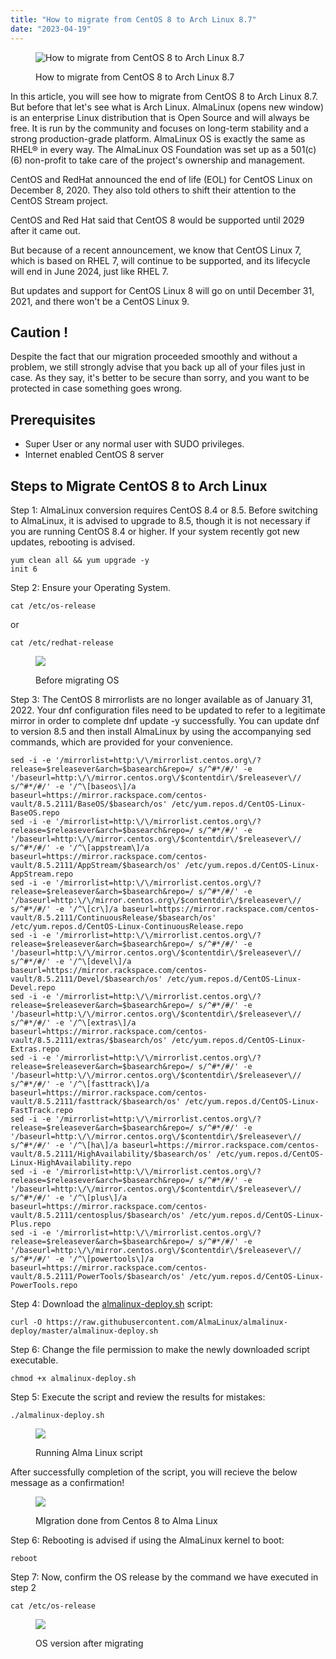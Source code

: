 ```yaml
---
title: "How to migrate from CentOS 8 to Arch Linux 8.7"
date: "2023-04-19"
---
```


<figure>

![How to migrate from CentOS 8 to Arch Linux 8.7](images/how-to-upgrade-from-CentOS-8-to-Arch-Linux.png)

<figcaption>

How to migrate from CentOS 8 to Arch Linux 8.7

</figcaption>

</figure>

In this article, you will see how to migrate from CentOS 8 to Arch Linux 8.7. But before that let's see what is Arch Linux. AlmaLinux (opens new window) is an enterprise Linux distribution that is Open Source and will always be free. It is run by the community and focuses on long-term stability and a strong production-grade platform. AlmaLinux OS is exactly the same as RHEL® in every way. The AlmaLinux OS Foundation was set up as a 501(c)(6) non-profit to take care of the project's ownership and management.

CentOS and RedHat announced the end of life (EOL) for CentOS Linux on December 8, 2020. They also told others to shift their attention to the CentOS Stream project.

CentOS and Red Hat said that CentOS 8 would be supported until 2029 after it came out.

But because of a recent announcement, we know that CentOS Linux 7, which is based on RHEL 7, will continue to be supported, and its lifecycle will end in June 2024, just like RHEL 7.

But updates and support for CentOS Linux 8 will go on until December 31, 2021, and there won't be a CentOS Linux 9.

## Caution !

Despite the fact that our migration proceeded smoothly and without a problem, we still strongly advise that you back up all of your files just in case. As they say, it's better to be secure than sorry, and you want to be protected in case something goes wrong.

## Prerequisites

- Super User or any normal user with SUDO privileges.
- Internet enabled CentOS 8 server

## Steps to Migrate CentOS 8 to Arch Linux

Step 1: AlmaLinux conversion requires CentOS 8.4 or 8.5. Before switching to AlmaLinux, it is advised to upgrade to 8.5, though it is not necessary if you are running CentOS 8.4 or higher. If your system recently got new updates, rebooting is advised.

```
yum clean all && yum upgrade -y
init 6
```
Step 2: Ensure your Operating System.

```
cat /etc/os-release
```
or 

```
cat /etc/redhat-release
```
<figure>

![](images/image-913.png)

<figcaption>

Before migrating OS

</figcaption>

</figure>

Step 3: The CentOS 8 mirrorlists are no longer available as of January 31, 2022. Your dnf configuration files need to be updated to refer to a legitimate mirror in order to complete dnf update -y successfully. You can update dnf to version 8.5 and then install AlmaLinux by using the accompanying sed commands, which are provided for your convenience.

```
sed -i -e '/mirrorlist=http:\/\/mirrorlist.centos.org\/?release=$releasever&arch=$basearch&repo=/ s/^#*/#/' -e '/baseurl=http:\/\/mirror.centos.org\/$contentdir\/$releasever\// s/^#*/#/' -e '/^\[baseos\]/a baseurl=https://mirror.rackspace.com/centos-vault/8.5.2111/BaseOS/$basearch/os' /etc/yum.repos.d/CentOS-Linux-BaseOS.repo
sed -i -e '/mirrorlist=http:\/\/mirrorlist.centos.org\/?release=$releasever&arch=$basearch&repo=/ s/^#*/#/' -e '/baseurl=http:\/\/mirror.centos.org\/$contentdir\/$releasever\// s/^#*/#/' -e '/^\[appstream\]/a baseurl=https://mirror.rackspace.com/centos-vault/8.5.2111/AppStream/$basearch/os' /etc/yum.repos.d/CentOS-Linux-AppStream.repo
sed -i -e '/mirrorlist=http:\/\/mirrorlist.centos.org\/?release=$releasever&arch=$basearch&repo=/ s/^#*/#/' -e '/baseurl=http:\/\/mirror.centos.org\/$contentdir\/$releasever\// s/^#*/#/' -e '/^\[cr\]/a baseurl=https://mirror.rackspace.com/centos-vault/8.5.2111/ContinuousRelease/$basearch/os' /etc/yum.repos.d/CentOS-Linux-ContinuousRelease.repo
sed -i -e '/mirrorlist=http:\/\/mirrorlist.centos.org\/?release=$releasever&arch=$basearch&repo=/ s/^#*/#/' -e '/baseurl=http:\/\/mirror.centos.org\/$contentdir\/$releasever\// s/^#*/#/' -e '/^\[devel\]/a baseurl=https://mirror.rackspace.com/centos-vault/8.5.2111/Devel/$basearch/os' /etc/yum.repos.d/CentOS-Linux-Devel.repo
sed -i -e '/mirrorlist=http:\/\/mirrorlist.centos.org\/?release=$releasever&arch=$basearch&repo=/ s/^#*/#/' -e '/baseurl=http:\/\/mirror.centos.org\/$contentdir\/$releasever\// s/^#*/#/' -e '/^\[extras\]/a baseurl=https://mirror.rackspace.com/centos-vault/8.5.2111/extras/$basearch/os' /etc/yum.repos.d/CentOS-Linux-Extras.repo
sed -i -e '/mirrorlist=http:\/\/mirrorlist.centos.org\/?release=$releasever&arch=$basearch&repo=/ s/^#*/#/' -e '/baseurl=http:\/\/mirror.centos.org\/$contentdir\/$releasever\// s/^#*/#/' -e '/^\[fasttrack\]/a baseurl=https://mirror.rackspace.com/centos-vault/8.5.2111/fasttrack/$basearch/os' /etc/yum.repos.d/CentOS-Linux-FastTrack.repo
sed -i -e '/mirrorlist=http:\/\/mirrorlist.centos.org\/?release=$releasever&arch=$basearch&repo=/ s/^#*/#/' -e '/baseurl=http:\/\/mirror.centos.org\/$contentdir\/$releasever\// s/^#*/#/' -e '/^\[ha\]/a baseurl=https://mirror.rackspace.com/centos-vault/8.5.2111/HighAvailability/$basearch/os' /etc/yum.repos.d/CentOS-Linux-HighAvailability.repo
sed -i -e '/mirrorlist=http:\/\/mirrorlist.centos.org\/?release=$releasever&arch=$basearch&repo=/ s/^#*/#/' -e '/baseurl=http:\/\/mirror.centos.org\/$contentdir\/$releasever\// s/^#*/#/' -e '/^\[plus\]/a baseurl=https://mirror.rackspace.com/centos-vault/8.5.2111/centosplus/$basearch/os' /etc/yum.repos.d/CentOS-Linux-Plus.repo
sed -i -e '/mirrorlist=http:\/\/mirrorlist.centos.org\/?release=$releasever&arch=$basearch&repo=/ s/^#*/#/' -e '/baseurl=http:\/\/mirror.centos.org\/$contentdir\/$releasever\// s/^#*/#/' -e '/^\[powertools\]/a baseurl=https://mirror.rackspace.com/centos-vault/8.5.2111/PowerTools/$basearch/os' /etc/yum.repos.d/CentOS-Linux-PowerTools.repo
```
Step 4: Download the [almalinux-deploy.sh](https://github.com/AlmaLinux/almalinux-deploy/blob/master/almalinux-deploy.sh) script:

```
curl -O https://raw.githubusercontent.com/AlmaLinux/almalinux-deploy/master/almalinux-deploy.sh
```
Step 6: Change the file permission to make the newly downloaded script executable.

```
chmod +x almalinux-deploy.sh
```
Step 5: Execute the script and review the results for mistakes:

```
./almalinux-deploy.sh
```
<figure>

![](images/image-914-1024x623.png)

<figcaption>

Running Alma Linux script

</figcaption>

</figure>

After successfully completion of the script, you will recieve the below message as a confirmation!

<figure>

![](images/image-915.png)

<figcaption>

MIgration done from Centos 8 to Alma Linux

</figcaption>

</figure>

Step 6: Rebooting is advised if using the AlmaLinux kernel to boot:

```
reboot
```
Step 7: Now, confirm the OS release by the command we have executed in step 2

```
cat /etc/os-release
```
<figure>

![](images/image-916.png)

<figcaption>

OS version after migrating

</figcaption>

</figure>
